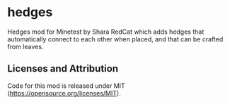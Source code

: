hedges
======
Hedges mod for Minetest by Shara RedCat which adds hedges that automatically connect to each other when placed, and that can be crafted from leaves.


Licenses and Attribution 
-----------------------

Code for this mod is released under MIT (https://opensource.org/licenses/MIT).
